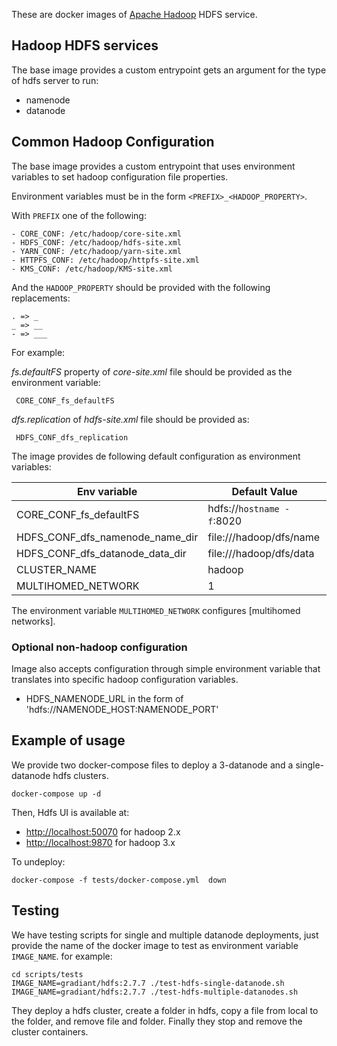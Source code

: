 These are docker images of [Apache Hadoop](https://hadoop.apache.org/) HDFS service.

## Hadoop HDFS services

The base image provides a custom entrypoint gets an argument for the type of hdfs server to run:
- namenode
- datanode

## Common Hadoop Configuration

The base image provides a custom entrypoint that uses environment variables to set hadoop configuration file properties.

Environment variables must be in the form `<PREFIX>_<HADOOP_PROPERTY>`.

With `PREFIX` one of the following:

```
- CORE_CONF: /etc/hadoop/core-site.xml
- HDFS_CONF: /etc/hadoop/hdfs-site.xml
- YARN_CONF: /etc/hadoop/yarn-site.xml
- HTTPFS_CONF: /etc/hadoop/httpfs-site.xml
- KMS_CONF: /etc/hadoop/KMS-site.xml
```

And the `HADOOP_PROPERTY` should be provided with the following replacements: 

```
. => _
_ => __
- => ___
```

For example: 

_fs.defaultFS_ property of _core-site.xml_ file should be provided as the environment variable:
 
 ``` CORE_CONF_fs_defaultFS```

_dfs.replication_ of _hdfs-site.xml_ file should be provided as:

``` HDFS_CONF_dfs_replication```
 
The image provides de following default configuration as environment variables:

| Env variable | Default Value  |
|---|---|
| CORE_CONF_fs_defaultFS | hdfs://`hostname -f`:8020 |
| HDFS_CONF_dfs_namenode_name_dir | file:///hadoop/dfs/name |
| HDFS_CONF_dfs_datanode_data_dir |file:///hadoop/dfs/data |
| CLUSTER_NAME | hadoop | 
| MULTIHOMED_NETWORK | 1 |

The environment variable `MULTIHOMED_NETWORK` configures [multihomed networks].

### Optional non-hadoop configuration
Image also accepts configuration through simple environment variable that translates into specific hadoop configuration variables.
- HDFS_NAMENODE_URL in the form of 'hdfs://NAMENODE_HOST:NAMENODE_PORT'

## Example of usage
We provide two docker-compose files to deploy a 3-datanode and a single-datanode hdfs clusters.

```
docker-compose up -d
```
Then, Hdfs UI is available at:
- [http://localhost:50070](http://localhost:50070) for hadoop 2.x
- [http://localhost:9870](http://localhost:9870) for hadoop 3.x

To undeploy:
```
docker-compose -f tests/docker-compose.yml  down
```

## Testing

We have testing scripts for single and multiple datanode deployments, just provide the name of the docker image to test as environment variable `IMAGE_NAME`. for example:

```
cd scripts/tests
IMAGE_NAME=gradiant/hdfs:2.7.7 ./test-hdfs-single-datanode.sh
IMAGE_NAME=gradiant/hdfs:2.7.7 ./test-hdfs-multiple-datanodes.sh

```

They deploy a hdfs cluster, create a folder in hdfs, copy a file from local to the folder, and remove file and folder. Finally they stop and remove the cluster containers.

